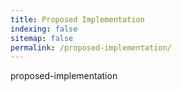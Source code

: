 ```yaml
---
title: Proposed Implementation
indexing: false
sitemap: false
permalink: /proposed-implementation/
---
```


proposed-implementation